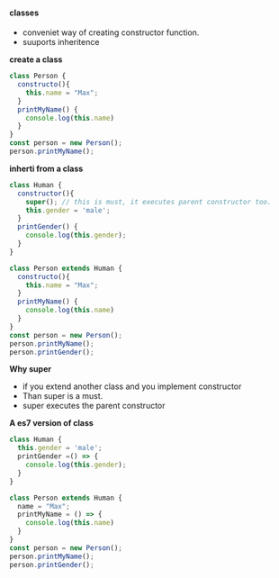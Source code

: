 

#### classes

+ conveniet way of creating constructor function.
+ suuports inheritence 


**create a class**

```js
class Person {
  constructo(){
    this.name = "Max";
  }
  printMyName() {
    console.log(this.name)
  }
}
const person = new Person();
person.printMyName();
```

**inherti from a class**

```js
class Human {
  constructor(){
  	super(); // this is must, it executes parent constructor too.
    this.gender = 'male';
  }
  printGender() {
    console.log(this.gender);
  }
}

class Person extends Human {
  constructo(){
    this.name = "Max";
  }
  printMyName() {
    console.log(this.name)
  }
}
const person = new Person();
person.printMyName();
person.printGender();
```

**Why super**
+ if you extend another class and you implement constructor
+ Than super is a must.
+ super executes the parent constructor

**A es7 version of class**

```js
class Human {
  this.gender = 'male';
  printGender =() => {
    console.log(this.gender);
  }
}

class Person extends Human {
  name = "Max";
  printMyName = () => {
    console.log(this.name)
  }
}
const person = new Person();
person.printMyName();
person.printGender();
```